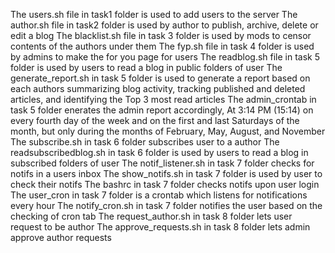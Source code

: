 The users.sh file in task1 folder is used to add users to the server
The author.sh file in task2 folder is used by author to publish, archive, delete or edit a blog
The blacklist.sh file in task 3 folder is used by mods to censor contents of the authors under them
The fyp.sh file in task 4 folder is used by admins to make the for you page for users
The readblog.sh file in task 5 folder is used by users to read a blog in public folders of user
The generate_report.sh  in task  5 folder is used to generate a report based on each authors summarizing blog activity, tracking published and deleted articles, and identifying the Top 3 most read articles
The admin_crontab in task 5 folder enerates the admin report accordingly, At 3:14 PM (15:14) on every fourth day of the week and on the first and last Saturdays of the month, but only during the months of February, May, August, and November
The subscribe.sh in task 6 folder subscribes user to a author
The readsubscribedblog.sh in task 6 folder is used by users to read a blog in subscribed folders of user
The notif_listener.sh in task 7 folder checks for notifs in a users inbox
The show_notifs.sh in task 7 folder is used by user to check their notifs
The bashrc in task 7 folder checks notifs upon user login
The user_cron in task 7 folder is a crontab which listens for notifications every hour
The notify_cron.sh in task 7 folder notifies the user based on the checking of cron tab
The request_author.sh in task 8 folder lets user request to be author
The approve_requests.sh in task 8 folder lets admin approve author requests

